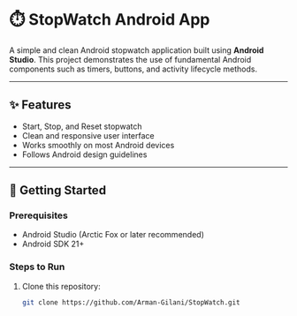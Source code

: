 # ⏱️ StopWatch Android App

A simple and clean Android stopwatch application built using **Android Studio**. This project demonstrates the use of fundamental Android components such as timers, buttons, and activity lifecycle methods.

---

## ✨ Features

- Start, Stop, and Reset stopwatch
- Clean and responsive user interface
- Works smoothly on most Android devices
- Follows Android design guidelines

---

## 🚀 Getting Started

### Prerequisites
- Android Studio (Arctic Fox or later recommended)
- Android SDK 21+

### Steps to Run
1. Clone this repository:
   ```bash
   git clone https://github.com/Arman-Gilani/StopWatch.git
